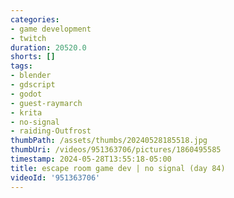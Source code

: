 ```yaml
---
categories:
- game development
- twitch
duration: 20520.0
shorts: []
tags:
- blender
- gdscript
- godot
- guest-raymarch
- krita
- no-signal
- raiding-Outfrost
thumbPath: /assets/thumbs/20240528185518.jpg
thumbUri: /videos/951363706/pictures/1860495585
timestamp: 2024-05-28T13:55:18-05:00
title: escape room game dev | no signal (day 84)
videoId: '951363706'
---
```

